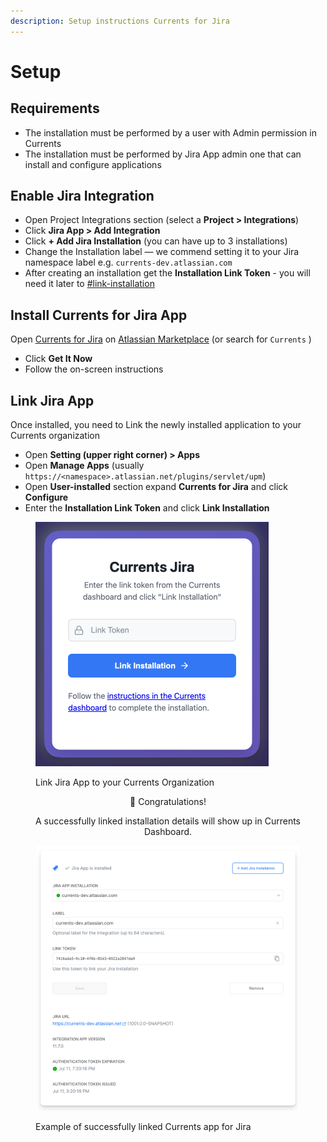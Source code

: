 ```yaml
---
description: Setup instructions Currents for Jira
---
```


# Setup

## Requirements

* The installation must be performed by a user with Admin permission in Currents
* The installation must be performed by Jira App admin one that can install and configure applications

## Enable Jira Integration

* Open Project Integrations section (select a **Project > Integrations**)&#x20;
* Click **Jira App > Add Integration**
* Click **+ Add Jira Installation** (you can have up to 3 installations)
* Change the Installation label — we commend setting it to your Jira namespace label e.g. `currents-dev.atlassian.com`
* After creating an installation get the **Installation Link Token** - you will need it later to [#link-installation](setup.md#link-installation "mention")

## Install Currents for Jira App

Open [Currents for Jira](https://marketplace.atlassian.com/apps/1238333) on [Atlassian Marketplace](https://marketplace.atlassian.com) (or search for `Currents` )

* Click **Get It Now**
* Follow the on-screen instructions

## Link Jira App

Once installed, you need to Link the newly installed application to your Currents organization

* Open **Setting (upper right corner) > Apps**&#x20;
* Open **Manage Apps** (usually `https://<namespace>.atlassian.net/plugins/servlet/upm`)
* Open **User-installed** section expand **Currents for Jira** and click **Configure**
* Enter the **Installation Link Token** and click **Link Installation**

<figure><img src="../../../.gitbook/assets/currents-2025-07-11-15.16.00@2x.png" alt="" width="373"><figcaption><p>Link Jira App to your Currents Organization</p></figcaption></figure>

<p align="center">🎉 Congratulations!  </p>

<p align="center">A successfully linked installation details will show up in Currents Dashboard.</p>

<figure><img src="../../../.gitbook/assets/currents-2025-07-11-15.48.16@2x.png" alt="Example of successfully linked Currents integration with Jira" width="563"><figcaption><p>Example of successfully linked Currents app for Jira</p></figcaption></figure>

